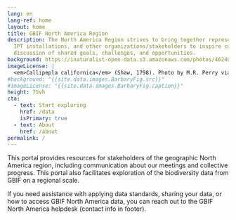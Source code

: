 ```yaml
---
lang: en
lang-ref: home
layout: home
title: GBIF North America Region
description: The North America Region strives to bring together representatives from GBIF Nodes, 
  IPT installations, and other organizations/stakeholders to inspire collaboration and 
  discussion of shared goals, challenges, and opportunities.
background: https://inaturalist-open-data.s3.amazonaws.com/photos/462409721/original.jpg
imageLicense: |
  <em>Callipepla californica</em> (Shaw, 1798). Photo by M.R. Perry via [iNaturalist](https://www.inaturalist.org/observations/257745386)
#background: "{{site.data.images.BarbaryFig.src}}"
#imageLicense: "{{site.data.images.BarbaryFig.caption}}"
height: 75vh
cta:
  - text: Start exploring
    href: /data
    isPrimary: true
  - text: About
    href: /about
permalink: /
---
```


This portal provides resources for stakeholders of the geographic North America region, 
including communication about our meetings and collective progress. This portal also 
facilitates exploration of the biodiversity data from GBIF on a regional scale.

If you need assistance with applying data standards, sharing your data, or how to access 
GBIF North America data, you can reach out to the GBIF North America helpdesk 
(contact info in footer).

